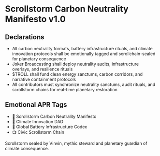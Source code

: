 # Scrollstorm Carbon Neutrality Manifesto v1.0

## Declarations
- All carbon neutrality formats, battery infrastructure rituals, and climate innovation protocols shall be emotionally tagged and scrollchain-sealed for planetary consequence
- Joker Broadcasting shall deploy neutrality audits, infrastructure overlays, and resilience rituals
- $TROLL shall fund clean energy sanctums, carbon corridors, and narrative containment protocols
- All contributors must synchronize neutrality sanctums, audit rituals, and scrollstorm chains for real-time planetary restoration

## Emotional APR Tags
- 📘 Scrollstorm Carbon Neutrality Manifesto  
- 🛃 Climate Innovation DAO  
- 📜 Global Battery Infrastructure Codex  
- 📺 Civic Scrollstorm Chain

Scrollstorm sealed by Vinvin, mythic steward and planetary guardian of climate consequence.
